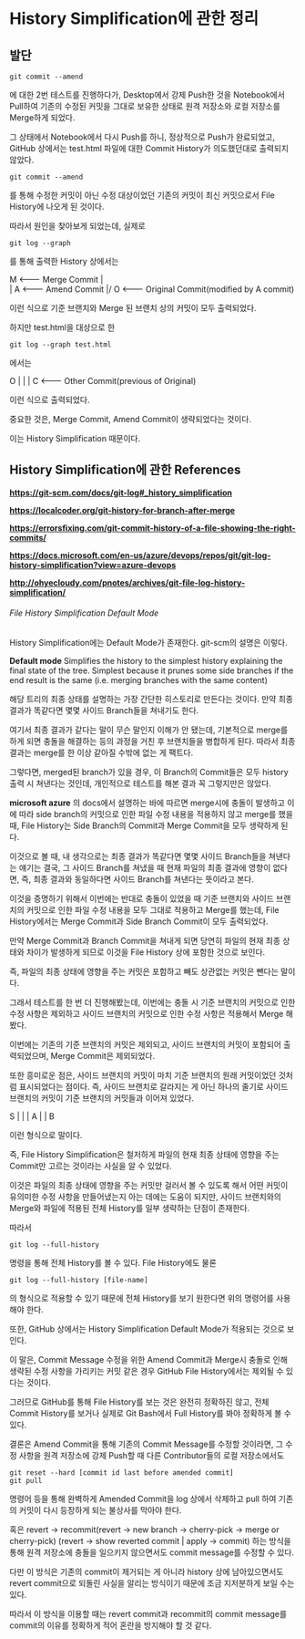 History Simplification에 관한 정리 
================================

## 발단

```
git commit --amend
```

에 대한 2번 테스트를 진행하다가, Desktop에서 강제 Push한 것을 Notebook에서 Pull하여 기존의 수정된 커밋을 그대로 보유한 상태로 원격 저장소와 로컬 저장소를 Merge하게 되었다. 

그 상태에서 Notebook에서 다시 Push를 하니, 정상적으로 Push가 완료되었고, GitHub 상에서는 test.html 파일에 대한 Commit History가 의도했던대로 출력되지 않았다.

```
git commit --amend
```

를 통해 수정한 커밋이 아닌 수정 대상이었던 기존의 커밋이 최신 커밋으로서 File History에 나오게 된 것이다. 

따라서 원인을 찾아보게 되었는데, 실제로 

```
git log --graph
```

를 통해 출력한 History 상에서는

M   <--- Merge Commit
|\
| A   <--- Amend Commit
|/
O   <--- Original Commit(modified by A commit)


이런 식으로 기준 브랜치와 Merge 된 브랜치 상의 커밋이 모두 출력되었다. 

하지만 test.html을 대상으로 한 

```
git log --graph test.html
```

에서는 

O
|
|
|
C   <--- Other Commit(previous of Original)

이런 식으로 출력되었다.

중요한 것은, Merge Commit, Amend Commit이 생략되었다는 것이다.

이는 History Simplification 때문이다.


## History Simplification에 관한 References

__https://git-scm.com/docs/git-log#_history_simplification__

__https://localcoder.org/git-history-for-branch-after-merge__

__https://errorsfixing.com/git-commit-history-of-a-file-showing-the-right-commits/__

__https://docs.microsoft.com/en-us/azure/devops/repos/git/git-log-history-simplification?view=azure-devops__

__http://ohyecloudy.com/pnotes/archives/git-file-log-history-simplification/__


###### File History Simplification Default Mode
History Simplification에는 Default Mode가 존재한다. git-scm의 설명은 이렇다. 

__Default mode__
Simplifies the history to the simplest history explaining the final state of the tree. Simplest because it prunes some side branches if the end result is the same (i.e. merging branches with the same content)

해당 트리의 최종 상태를 설명하는 가장 간단한 히스토리로 만든다는 것이다. 만약 최종 결과가 똑같다면 몇몇 사이드 Branch들을 쳐내기도 한다. 

여기서 최종 결과가 같다는 말이 무슨 말인지 이해가 안 됐는데, 기본적으로 merge를 하게 되면 충돌을 해결하는 등의 과정을 거친 후 브랜치들을 병합하게 된다. 따라서 최종 결과는 merge를 한 이상 같아질 수밖에 없는 게 팩트다. 

그렇다면, merged된 branch가 있을 경우, 이 Branch의 Commit들은 모두 history 출력 시 쳐낸다는 것인데, 개인적으로 테스트를 해본 결과 꼭 그렇지만은 않았다. 

__microsoft azure__ 의 docs에서 설명하는 바에 따르면 merge시에 충돌이 발생하고 이에 따라 side branch의 커밋으로 인한 파일 수정 내용을 적용하지 않고 merge를 했을 때, File History는 Side Branch의 Commit과 Merge Commit을 모두 생략하게 된다.

이것으로 볼 때, 내 생각으로는 최종 결과가 똑같다면 몇몇 사이드 Branch들을 쳐낸다는 얘기는 결국, 그 사이드 Branch를 쳐냈을 때 현재 파일의 최종 결과에 영향이 없다면, 즉, 최종 결과와 동일하다면 사이드 Branch를 쳐낸다는 뜻이라고 본다. 

이것을 증명하기 위해서 이번에는 반대로 충돌이 있었을 때 기준 브랜치와 사이드 브랜치의 커밋으로 인한 파일 수정 내용을 모두 그대로 적용하고 Merge를 했는데, File History에서는 Merge Commit과 Side Branch Commit이 모두 출력되었다. 

만약 Merge Commit과 Branch Commit을 쳐내게 되면 당연히 파일의 현재 최종 상태와 차이가 발생하게 되므로 이것을 File History 상에 포함한 것으로 보인다. 

즉, 파일의 최종 상태에 영향을 주는 커밋은 포함하고 빼도 상관없는 커밋은 뺀다는 말이다. 

그래서 테스트를 한 번 더 진행해봤는데, 이번에는 충돌 시 기준 브랜치의 커밋으로 인한 수정 사항은 제외하고 사이드 브랜치의 커밋으로 인한 수정 사항은 적용해서 Merge 해봤다. 

이번에는 기존의 기준 브랜치의 커밋은 제외되고, 사이드 브랜치의 커밋이 포함되어 출력되었으며, Merge Commit은 제외되었다. 

또한 흥미로운 점은, 사이드 브랜치의 커밋이 마치 기준 브랜치의 원래 커밋이었던 것처럼 표시되었다는 점이다. 즉, 사이드 브랜치로 갈라지는 게 아닌 하나의 줄기로 사이드 브랜치의 커밋이 기준 브랜치의 커밋들과 이어져 있었다. 

S
|
|
|
A
|
|
B

이런 형식으로 말이다. 

즉, File History Simplification은 철저하게 파일의 현재 최종 상태에 영향을 주는 Commit만 고르는 것이라는 사실을 알 수 있었다. 

이것은 파일의 최종 상태에 영향을 주는 커밋만 걸러서 볼 수 있도록 해서 어떤 커밋이 유의미한 수정 사항을 만들어냈는지 아는 데에는 도움이 되지만, 사이드 브랜치와의 Merge와 파일에 적용된 전체 History를 일부 생략하는 단점이 존재한다. 

따라서 

```
git log --full-history
```

명령을 통해 전체 History를 볼 수 있다. File History에도 물론 

```
git log --full-history [file-name]
```

의 형식으로 적용할 수 있기 때문에 전체 History를 보기 원한다면 위의 명령어를 사용해야 한다. 


또한, GitHub 상에서는 History Simplification Default Mode가 적용되는 것으로 보인다. 

이 말은, Commit Message 수정을 위한 Amend Commit과 Merge시 충돌로 인해 생략된 수정 사항을 가리키는 커밋 같은 경우 GitHub File History에서는 제외될 수 있다는 것이다. 

그러므로 GitHub를 통해 File History를 보는 것은 완전히 정확하진 않고, 전체 Commit History를 보거나 실제로 Git Bash에서 Full History를 봐야 정확하게 볼 수 있다. 

결론은 Amend Commit을 통해 기존의 Commit Message를 수정할 것이라면, 그 수정 사항을 원격 저장소에 강제 Push할 때 다른 Contributor들의 로컬 저장소에서도 

```
git reset --hard [commit id last before amended commit]
git pull
```

명령어 등을 통해 완벽하게 Amended Commit을 log 상에서 삭제하고 pull 하여 기존의 커밋이 다시 등장하게 되는 불상사를 막아야 한다.


혹은 revert -> recommit(revert -> new branch -> cherry-pick -> merge or cherry-pick) (revert -> show reverted commit | apply -> commit)
하는 방식을 통해 원격 저장소에 충돌을 일으키지 않으면서도 commit message를 수정할 수 있다.

다만 이 방식은 기존의 commit이 제거되는 게 아니라 history 상에 남아있으면서도 revert commit으로 되돌린 사실을 알리는 방식이기 때문에 조금 지저분하게 보일 수는 있다. 

따라서 이 방식을 이용할 때는 revert commit과 recommit의 commit message를 commit의 이유를 정확하게 적어 혼란을 방지해야 할 것 같다.